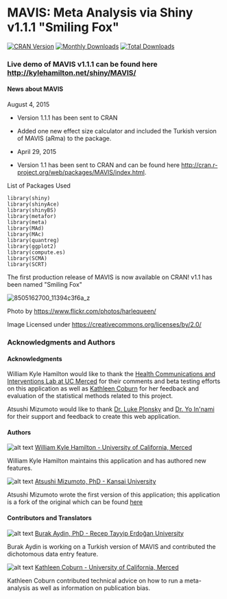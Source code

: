 MAVIS: Meta Analysis via Shiny v1.1.1 "Smiling Fox"
=====
[![CRAN Version](http://www.r-pkg.org/badges/version/MAVIS)](http://cran.rstudio.com/web/packages/MAVIS)
[![Monthly Downloads](http://cranlogs.r-pkg.org/badges/MAVIS)](http://cranlogs.r-pkg.org/badges/MAVIS)
[![Total Downloads](http://cranlogs.r-pkg.org/badges/grand-total/MAVIS)](http://cranlogs.r-pkg.org/badges/grand-total/MAVIS)

### Live demo of MAVIS v1.1.1 can be found here http://kylehamilton.net/shiny/MAVIS/

#### News about MAVIS

August 4, 2015
* Version 1.1.1 has been sent to CRAN
* Added one new effect size calculator and included the Turkish version of MAVIS (aRma) to the package.

* April 29, 2015
* Version 1.1 has been sent to CRAN and can be found here http://cran.r-project.org/web/packages/MAVIS/index.html.


List of Packages Used 
```
library(shiny) 
library(shinyAce) 
library(shinyBS)
library(metafor) 
library(meta) 
library(MAd) 
library(MAc) 
library(quantreg) 
library(ggplot2)
library(compute.es)
library(SCMA)
library(SCRT)
```
The first production release of MAVIS is now available on CRAN! v1.1 has been named "Smiling Fox"

![8505162700_11394c3f6a_z](https://cloud.githubusercontent.com/assets/2274317/7405977/b4a9163e-eeaf-11e4-9f74-1f42c7cbf4f4.jpg)

Photo by https://www.flickr.com/photos/harlequeen/

Image Licensed under https://creativecommons.org/licenses/by/2.0/

### Acknowledgments and Authors

#### Acknowledgments
William Kyle Hamilton would like to thank the [Health Communications and Interventions Lab at UC Merced](http://cameronhcilab.com/) for their comments and beta testing efforts on this application as well as [Kathleen Coburn](http://psychology.ucmerced.edu/content/kathleen-coburn) for her feedback and evaluation of the statistical methods related to this project.

Atsushi Mizumoto would like to thank [Dr. Luke Plonsky](http://oak.ucc.nau.edu/ldp3/) and [Dr. Yo In'nami](https://sites.google.com/site/yoinnami/) for their support and feedback to create this web application.


#### Authors


![alt text](http://kylehamilton.com/wp-content/uploads/2014/11/kyle80.jpg "Logo Title Text 1") [William Kyle Hamilton - University of California, Merced](http://www.kylehamilton.com)

William Kyle Hamilton maintains this application and has authored new features.

![alt text](http://kylehamilton.com/wp-content/uploads/2014/11/atsushi80.jpg "Logo Title Text 1")
[Atsushi Mizumoto, PhD - Kansai University](http://mizumot.com)

Atsushi Mizumoto wrote the first version of this application; this application is a fork of the original which can be found [here](https://github.com/mizumot/meta)

#### Contributors and Translators
![alt text](http://oi59.tinypic.com/2mnrcci.jpg "Logo Title Text 1") [Burak Aydin, PhD - Recep Tayyip Erdoğan University](http://akademisyen.erdogan.edu.tr/akademisyen.php?uyeid=827a0e170c32e5ce6e7b31ebda784148)

Burak Aydin is working on a Turkish version of MAVIS and contributed the dichotomous data entry feature.

![alt text](http://kylehamilton.com/wp-content/uploads/2015/04/katie80.png "Logo Title Text 1") [Kathleen Coburn - University of California, Merced](http://psychology.ucmerced.edu/content/kathleen-coburn)

Kathleen Coburn contributed technical advice on how to run a meta-analysis as well as information on publication bias.
